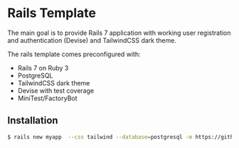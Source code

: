 # Rails Template

The main goal is to provide Rails 7 application with working user registration and authentication (Devise) and TailwindCSS dark theme.

The rails template comes preconfigured with:

- Rails 7 on Ruby 3
- PostgreSQL
- TailwindCSS dark theme
- Devise with test coverage
- MiniTest/FactoryBot


## Installation

```bash
$ rails new myapp  --css tailwind --database=postgresql -m https://github.com/aromaron/rails-jumpstart/template.rb
```
